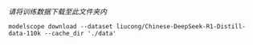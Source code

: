 *请将训练数据下载至此文件夹内*
```
modelscope download --dataset liucong/Chinese-DeepSeek-R1-Distill-data-110k --cache_dir './data'
```
